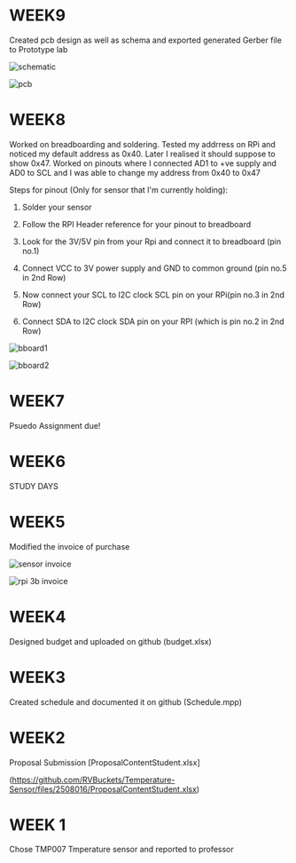# WEEK9

Created pcb design as well as schema and exported generated Gerber file to Prototype lab

![schematic](https://user-images.githubusercontent.com/42980862/47753396-c5084680-dc6d-11e8-9605-e20ed6f39082.PNG)

![pcb](https://user-images.githubusercontent.com/42980862/47753398-c8033700-dc6d-11e8-9144-2cbe62a0a0d7.PNG)


# WEEK8

Worked on breadboarding and soldering. Tested my addrress on RPi and noticed my default address as 0x40. Later I realised it should suppose to show 0x47. Worked on pinouts where I connected AD1 to +ve supply and AD0 to SCL and I was able to change my address from 0x40 to 0x47

Steps for pinout (Only for sensor that I'm currently holding):

1) Solder your sensor

2) Follow the RPI Header reference for your pinout to breadboard 

3) Look for the 3V/5V pin from your Rpi and connect it to breadboard (pin no.1)

4) Connect VCC to 3V power supply and GND to common ground (pin no.5 in 2nd Row)

5) Now connect your SCL to I2C clock SCL pin on your RPi(pin no.3 in 2nd Row)

6) Connect SDA to I2C clock SDA pin on your RPI (which is pin no.2 in 2nd Row)



![bboard1](https://user-images.githubusercontent.com/42980862/47366591-0451f880-d6ac-11e8-9067-e740c0f581fb.PNG)

![bboard2](https://user-images.githubusercontent.com/42980862/47366599-074ce900-d6ac-11e8-8676-103b052c9223.PNG)


# WEEK7

Psuedo Assignment due!


# WEEK6

STUDY DAYS


# WEEK5

Modified the invoice of purchase 

![sensor invoice](https://user-images.githubusercontent.com/42980862/46378577-0d7e1580-c66a-11e8-8f66-190f43ecae79.jpg)

![rpi 3b invoice](https://user-images.githubusercontent.com/42980862/46378580-0fe06f80-c66a-11e8-9cfe-b128d4c62f2f.PNG)


# WEEK4

Designed budget and uploaded on github (budget.xlsx)


# WEEK3

Created schedule and documented it on github (Schedule.mpp)


# WEEK2
Proposal Submission
[ProposalContentStudent.xlsx]

(https://github.com/RVBuckets/Temperature-Sensor/files/2508016/ProposalContentStudent.xlsx)


# WEEK 1

Chose TMP007 Tmperature sensor and reported to professor

